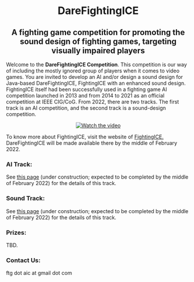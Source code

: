 # <div align="center" ><b>DareFightingICE </b></div>
## <div align="center"><b>A fighting game competition for promoting the sound design of fighting games, targeting visually impaired players</b></div>

Welcome to the <b>DareFightingICE Competition</b>. This competition is our way of including the mostly ignored group of players when it comes to video games. You are invited to develop an AI and/or design a sound design for Java-based DareFightingICE, FightingICE with an enhanced sound design. FightingICE itself had been successfully used in a fighting game AI competition launched in 2013 and from 2014 to 2021 as an official competition at IEEE CIG/CoG. From 2022, there are two tracks. The first track is an AI competition, and the second track is a sound-design competition.
<div align="center">

[![Watch the video](https://img.youtube.com/vi/zuhCG6V5Q5A/0.jpg)](https://www.youtube.com/watch?v=zuhCG6V5Q5A)

</div>

To know more about FightingICE, visit the website of <a href="https://www.ice.ci.ritsumei.ac.jp/~ftgaic/index.htm" target="_blank">FightingICE.</a> DareFightingICE will be made available there by the middle of February 2022.
<br>

### <b>AI Track:</b>
See <a href="https://tinyurl.com/DareFightingICE/AI" target="_blank">this page</a> (under construction; expected to be completed by the middle of February 2022) for the details of this track.<br>

### <b>Sound Track:</b>
See <a href="https://tinyurl.com/DareFightingICE/Sound" target="_blank">this page</a> (under construction; expected to be completed by the middle of February 2022) for the details of this track.<br>

### <b>Prizes:</b>
TBD.

### <b>Contact Us:</b>
ftg dot aic at gmail dot com 

